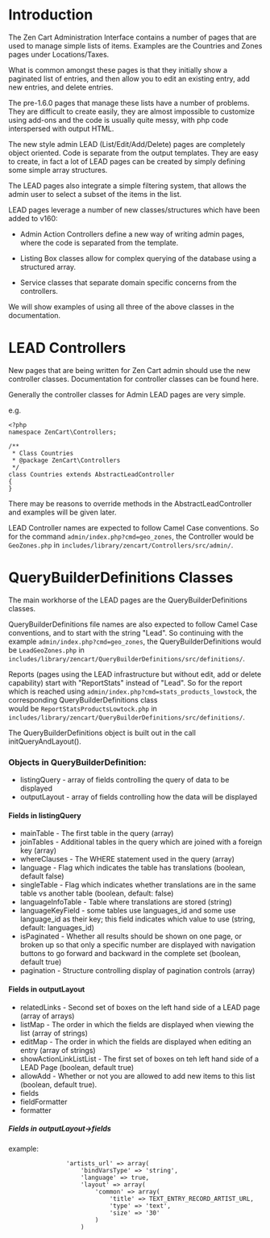 Introduction
============

The Zen Cart Administration Interface contains a number of pages that are used to manage simple lists of items. Examples are the Countries and Zones pages under Locations/Taxes.

What is common amongst these pages is that they initially show a paginated list of entries, and then allow you to edit an existing entry, add new entries, and delete entries.

The pre-1.6.0 pages that manage these lists have a number of problems. They are difficult to create easily, they are almost impossible to customize using add-ons and the code is usually quite messy, with php code interspersed with output HTML.

The new style admin LEAD (List/Edit/Add/Delete) pages are completely object oriented. Code is separate from the output templates. They are easy to create, in fact a lot of LEAD pages can be created by simply defining some simple array structures.

The LEAD pages also integrate a simple filtering system, that allows the admin user to select a subset of the items in the list.

LEAD pages leverage a number of new classes/structures which have been added to v160:

* Admin Action Controllers define a new way of writing admin pages, where the code is separated from the template.
 
* Listing Box classes allow for complex querying of the database using a structured array.
  
* Service classes that separate domain specific concerns from the controllers.

We will show examples of using all three of the above classes in the documentation.

LEAD Controllers
================

New pages that are being written for Zen Cart admin should use the new controller classes. Documentation for controller classes can be found here.

Generally the controller classes for Admin LEAD pages are very simple. 

e.g. 

```
<?php
namespace ZenCart\Controllers;

/**
 * Class Countries
 * @package ZenCart\Controllers
 */
class Countries extends AbstractLeadController
{
}
```

There may be reasons to override methods in the AbstractLeadController and examples will be given later.

LEAD Controller names are expected to follow Camel Case conventions.  So 
for the command `admin/index.php?cmd=geo_zones`, the Controller would be `GeoZones.php` in `includes/library/zencart/Controllers/src/admin/`.

QueryBuilderDefinitions Classes
==============================

The main workhorse of the LEAD pages are the QueryBuilderDefinitions classes.

QueryBuilderDefinitions file names are also expected to follow Camel Case conventions, and to start with the string "Lead".  So 
continuing with the example `admin/index.php?cmd=geo_zones`, the QueryBuilderDefinitions 
would be `LeadGeoZones.php` in `includes/library/zencart/QueryBuilderDefinitions/src/definitions/`.

Reports (pages using the LEAD infrastructure but without edit, add or delete
capability) start with "ReportStats" instead of "Lead".  So for the report 
which is reached using `admin/index.php?cmd=stats_products_lowstock`, 
the corresponding QueryBuilderDefinitions class  
would be `ReportStatsProductsLowtock.php` in `includes/library/zencart/QueryBuilderDefinitions/src/definitions/`.

The QueryBuilderDefinitions object is built out in the call initQueryAndLayout().

### Objects in QueryBuilderDefinition:
* listingQuery - array of fields controlling the query of data to be displayed
* outputLayout - array of fields controlling how the data will be displayed 


#### Fields in listingQuery
* mainTable - The first table in the query (array)
* joinTables - Additional tables in the query which are joined with a foreign key (array) 
* whereClauses - The WHERE statement used in the query (array)
* language - Flag which indicates the table has translations (boolean, default false)
* singleTable - Flag which indicates whether translations are in the same table vs another table (boolean, default: false)
* languageInfoTable - Table where translations are stored (string)
* languageKeyField - some tables use languages_id and some use language_id as their key; this field indicates which value to use (string, default: languages_id) 
* isPaginated - Whether all results should be shown on one page, or broken up so that only a specific number are displayed with navigation buttons to go forward and backward in the complete set (boolean, default true)
* pagination - Structure controlling display of pagination controls (array)

  
#### Fields in outputLayout 
* relatedLinks - Second set of boxes on the left hand side of a LEAD page (array of arrays)
* listMap - The order in which the fields are displayed when viewing the list (array of strings)
* editMap - The order in which the fields are displayed when editing an entry (array of strings)
* showActionLinkListList - The first set of boxes on teh left hand side of a LEAD Page (boolean, default true) 
* allowAdd - Whether or not you are allowed to add new items to this list (boolean, default true). 
* fields 
* fieldFormatter
* formatter 

##### Fields in outputLayout->fields 

example:
```
                'artists_url' => array(
                    'bindVarsType' => 'string',
                    'language' => true,
                    'layout' => array(
                        'common' => array(
                            'title' => TEXT_ENTRY_RECORD_ARTIST_URL,
                            'type' => 'text',
                            'size' => '30'
                        )
                    )                    
```

